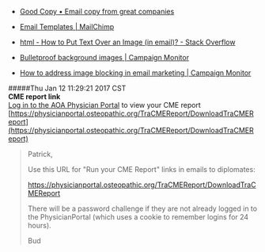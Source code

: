 * [Good Copy • Email copy from great companies](http://www.goodemailcopy.com/)

* [Email Templates | MailChimp](https://mailchimp.com/features/email-templates/)

* [html - How to Put Text Over an Image (in email)? - Stack Overflow](http://stackoverflow.com/questions/39422875/how-to-put-text-over-an-image-in-email)

* [Bulletproof background images | Campaign Monitor](https://backgrounds.cm/)

* [How to address image blocking in email marketing | Campaign Monitor](https://www.campaignmonitor.com/resources/guides/image-blocking-in-email/)

#####Thu Jan 12 11:29:21 2017 CST  
**CME report link**  
[Log in to the AOA Physician Portal](https://physicianportal.osteopathic.org/TraCMEReport/DownloadTraCMEReport) to view your CME report
[https://physicianportal.osteopathic.org/TraCMEReport/DownloadTraCMEReport](https://physicianportal.osteopathic.org/TraCMEReport/DownloadTraCMEReport)
> Patrick,
>  
> Use this URL for "Run your CME Report" links in emails to diplomates:
>  
> https://physicianportal.osteopathic.org/TraCMEReport/DownloadTraCMEReport
>  
> There will be a password challenge if they are not already logged in to the PhysicianPortal (which uses a cookie to remember logins for 24 hours).
>  
> Bud
 
